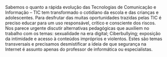 Sabemos o quanto a rápida evolução das Tecnologias de Comunicação e Informação – TIC tem transformado o cotidiano da escola e das crianças e adolescentes. Para desfrutar das muitas oportunidades trazidas pelas TIC é preciso educar para um uso responsável, crítico e consciente dos riscos. Nos parece urgente discutir alternativas pedagógicas que auxiliem no trabalho com os temas: sexualidade na era digital; Ciberbullying; exposição da intimidade e acesso à conteúdos impróprios e violentos. Estes são temas transversais e precisamos desmistificar a ideia de que segurança na Internet é assunto apenas do professor de informática ou especialistas. 
